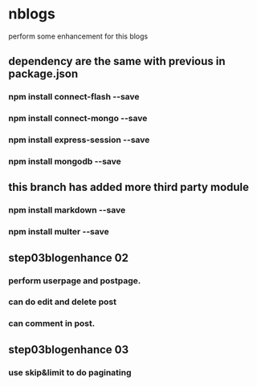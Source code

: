 # nblogs

perform some enhancement for this blogs

## dependency are the same with  previous in package.json
### npm install connect-flash --save
### npm install connect-mongo --save
### npm install express-session --save
### npm install mongodb --save

## this branch has added more third party module
### npm install markdown --save
### npm install multer --save

## step03blogenhance 02
### perform userpage and postpage.
### can do edit and delete post
### can comment in post.

## step03blogenhance 03
### use skip&limit to do paginating